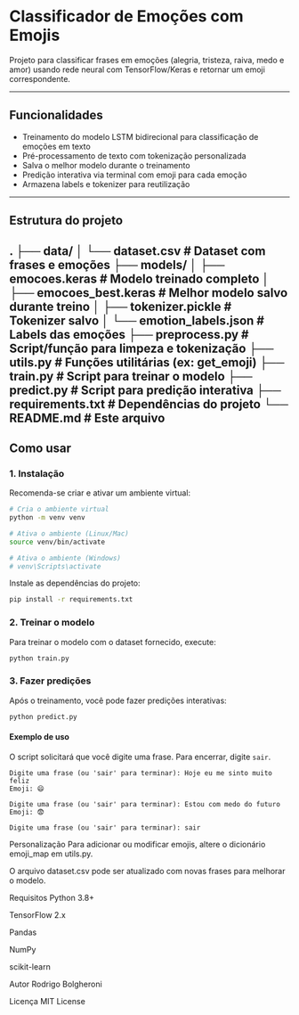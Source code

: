 # Classificador de Emoções com Emojis

Projeto para classificar frases em emoções (alegria, tristeza, raiva, medo e amor) usando rede neural com TensorFlow/Keras e retornar um emoji correspondente.

---

## Funcionalidades

- Treinamento do modelo LSTM bidirecional para classificação de emoções em texto  
- Pré-processamento de texto com tokenização personalizada  
- Salva o melhor modelo durante o treinamento  
- Predição interativa via terminal com emoji para cada emoção  
- Armazena labels e tokenizer para reutilização  

---

## Estrutura do projeto

.
├── data/
│ └── dataset.csv # Dataset com frases e emoções
├── models/
│ ├── emocoes.keras # Modelo treinado completo
│ ├── emocoes_best.keras # Melhor modelo salvo durante treino
│ ├── tokenizer.pickle # Tokenizer salvo
│ └── emotion_labels.json # Labels das emoções
├── preprocess.py # Script/função para limpeza e tokenização
├── utils.py # Funções utilitárias (ex: get_emoji)
├── train.py # Script para treinar o modelo
├── predict.py # Script para predição interativa
├── requirements.txt # Dependências do projeto
└── README.md # Este arquivo
---

## Como usar

### 1. Instalação

Recomenda-se criar e ativar um ambiente virtual:

```bash
# Cria o ambiente virtual
python -m venv venv

# Ativa o ambiente (Linux/Mac)
source venv/bin/activate

# Ativa o ambiente (Windows)
# venv\Scripts\activate
```

Instale as dependências do projeto:
```bash
pip install -r requirements.txt
```

### 2. Treinar o modelo
Para treinar o modelo com o dataset fornecido, execute:
```bash
python train.py
```

### 3. Fazer predições
Após o treinamento, você pode fazer predições interativas:
```bash
python predict.py
```

#### Exemplo de uso

O script solicitará que você digite uma frase. Para encerrar, digite `sair`.
```console
Digite uma frase (ou 'sair' para terminar): Hoje eu me sinto muito feliz
Emoji: 😄

Digite uma frase (ou 'sair' para terminar): Estou com medo do futuro
Emoji: 😨

Digite uma frase (ou 'sair' para terminar): sair
```

Personalização
Para adicionar ou modificar emojis, altere o dicionário emoji_map em utils.py.

O arquivo dataset.csv pode ser atualizado com novas frases para melhorar o modelo.

Requisitos
Python 3.8+

TensorFlow 2.x

Pandas

NumPy

scikit-learn

Autor
Rodrigo Bolgheroni

Licença
MIT License